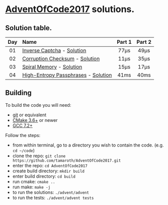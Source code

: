 # [AdventOfCode2017](http://adventofcode.com/2017/) solutions.

## Solution table.

| Day | Name                                                    | Part 1    | Part 2    |
|:---:|:--------------------------------------------------------|:---------:|:---------:|
| 01  | [Inverse Captcha][day01] - [Solution][day01sol]         |      77µs |      49µs |
| 02  | [Corruption Checksum][day02] - [Solution][day02sol]     |      11µs |      35µs |
| 03  | [Spiral Memory][day03] - [Solution][day03sol]           |      15µs |      17µs |
| 04  | [High-Entropy Passphrases][day04] - [Solution][day04sol]|      41ms |      40ms |

[day01]: https://adventofcode.com/2017/day/1
[day01sol]: ./advent/days/01/inverse_captcha.cc
[day02]: https://adventofcode.com/2017/day/2
[day02sol]: ./advent/days/02/corruption_checksum.cc
[day03]: http://adventofcode.com/2017/day/3
[day03sol]: ./advent/days/03/spiral_memory.cc#L76
[day04]: http://adventofcode.com/2017/day/3
[day04sol]: ./advent/days/03/spiral_memory.cc#L76

## Building
To build the code you will need:
 * [git](https://git-scm.com) or equivalent
 * [CMake 3.6+](https://cmake.org) or newer
 * [GCC 7.2+](https://gcc.gnu.org/gcc-7/)

Follow the steps:
 * from within terminal, go to a directory you wish to contain the code. (e.g. `cd ~/code`)
 * clone the repo: `git clone https://github.com/tamaroth/AdventOfCode2017.git`
 * enter the repo: `cd AdventOfCode2017`
 * create build directory: `mkdir build`
 * enter build directory: `cd build`
 * run cmake: `cmake ..`
 * run make: `make -j`
 * to run the solutions: `./advent/advent`
 * to run the tests: `./advent/advent tests`
